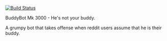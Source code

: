[![Build Status](https://travis-ci.org/smins/buddybot.svg?branch=master)](https://travis-ci.org/smins/buddybot)

BuddyBot Mk 3000 - He's not your buddy.

A grumpy bot that takes offense when reddit users assume that he is their buddy.
